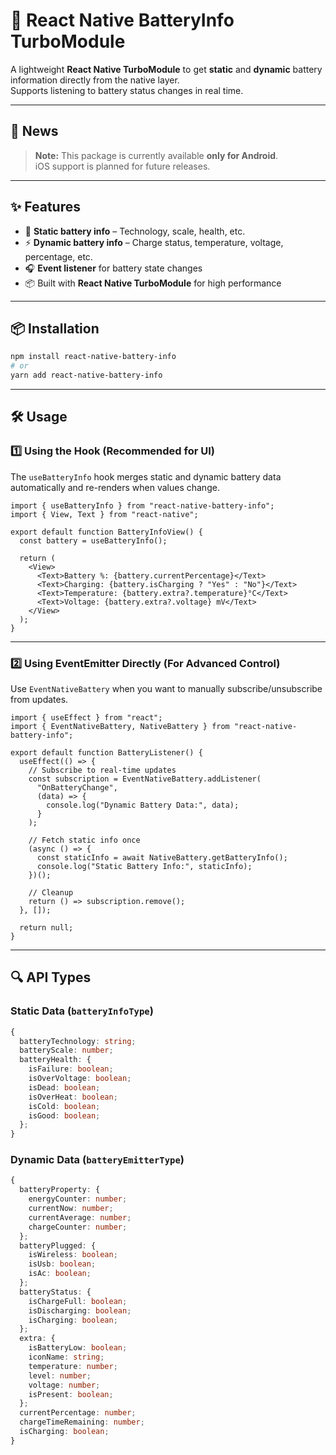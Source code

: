 # 📱 React Native BatteryInfo TurboModule

A lightweight **React Native TurboModule** to get **static** and **dynamic** battery information directly from the native layer.  
Supports listening to battery status changes in real time.

---

## 📰 News
> **Note:** This package is currently available **only for Android**.  
> iOS support is planned for future releases.

---

## ✨ Features

- 🔋 **Static battery info** – Technology, scale, health, etc.
- ⚡ **Dynamic battery info** – Charge status, temperature, voltage, percentage, etc.
- 🎧 **Event listener** for battery state changes
- 📦 Built with **React Native TurboModule** for high performance

---

## 📦 Installation

```sh
npm install react-native-battery-info
# or
yarn add react-native-battery-info
```

---

## 🛠 Usage

### 1️⃣ Using the Hook (Recommended for UI)
The `useBatteryInfo` hook merges static and dynamic battery data automatically and re-renders when values change.

```tsx
import { useBatteryInfo } from "react-native-battery-info";
import { View, Text } from "react-native";

export default function BatteryInfoView() {
  const battery = useBatteryInfo();

  return (
    <View>
      <Text>Battery %: {battery.currentPercentage}</Text>
      <Text>Charging: {battery.isCharging ? "Yes" : "No"}</Text>
      <Text>Temperature: {battery.extra?.temperature}°C</Text>
      <Text>Voltage: {battery.extra?.voltage} mV</Text>
    </View>
  );
}
```

---

### 2️⃣ Using EventEmitter Directly (For Advanced Control)
Use `EventNativeBattery` when you want to manually subscribe/unsubscribe from updates.

```tsx
import { useEffect } from "react";
import { EventNativeBattery, NativeBattery } from "react-native-battery-info";

export default function BatteryListener() {
  useEffect(() => {
    // Subscribe to real-time updates
    const subscription = EventNativeBattery.addListener(
      "OnBatteryChange",
      (data) => {
        console.log("Dynamic Battery Data:", data);
      }
    );

    // Fetch static info once
    (async () => {
      const staticInfo = await NativeBattery.getBatteryInfo();
      console.log("Static Battery Info:", staticInfo);
    })();

    // Cleanup
    return () => subscription.remove();
  }, []);

  return null;
}
```

---

## 🔍 API Types

### **Static Data** (`batteryInfoType`)
```ts
{
  batteryTechnology: string;
  batteryScale: number;
  batteryHealth: {
    isFailure: boolean;
    isOverVoltage: boolean;
    isDead: boolean;
    isOverHeat: boolean;
    isCold: boolean;
    isGood: boolean;
  };
}
```

### **Dynamic Data** (`batteryEmitterType`)
```ts
{
  batteryProperty: {
    energyCounter: number;
    currentNow: number;
    currentAverage: number;
    chargeCounter: number;
  };
  batteryPlugged: {
    isWireless: boolean;
    isUsb: boolean;
    isAc: boolean;
  };
  batteryStatus: {
    isChargeFull: boolean;
    isDischarging: boolean;
    isCharging: boolean;
  };
  extra: {
    isBatteryLow: boolean;
    iconName: string;
    temperature: number;
    level: number;
    voltage: number;
    isPresent: boolean;
  };
  currentPercentage: number;
  chargeTimeRemaining: number;
  isCharging: boolean;
}
```